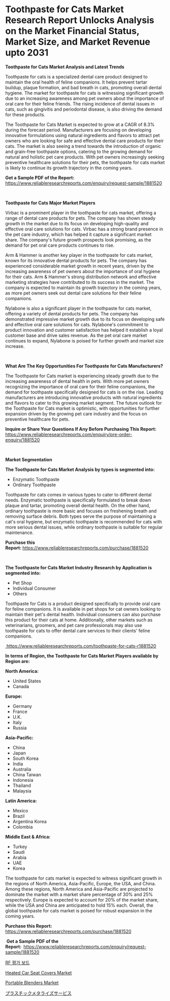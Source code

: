 <p><h1>Toothpaste for Cats Market Research Report Unlocks Analysis on the Market Financial Status, Market Size, and Market Revenue upto 2031</h1></p><p><strong>Toothpaste for Cats Market Analysis and Latest Trends</strong></p>
<p><p>Toothpaste for cats is a specialized dental care product designed to maintain the oral health of feline companions. It helps prevent tartar buildup, plaque formation, and bad breath in cats, promoting overall dental hygiene. The market for toothpaste for cats is witnessing significant growth due to an increasing awareness among pet owners about the importance of oral care for their feline friends. The rising incidence of dental issues in cats, such as gingivitis and periodontal disease, is also driving the demand for these products.</p><p>The Toothpaste for Cats Market is expected to grow at a CAGR of 8.3% during the forecast period. Manufacturers are focusing on developing innovative formulations using natural ingredients and flavors to attract pet owners who are looking for safe and effective dental care products for their cats. The market is also seeing a trend towards the introduction of organic and grain-free toothpaste options, catering to the growing demand for natural and holistic pet care products. With pet owners increasingly seeking preventive healthcare solutions for their pets, the toothpaste for cats market is likely to continue its growth trajectory in the coming years.</p></p>
<p><strong>Get a Sample PDF of the Report:&nbsp;</strong> <a href="https://www.reliableresearchreports.com/enquiry/request-sample/1881520">https://www.reliableresearchreports.com/enquiry/request-sample/1881520</a></p>
<p>&nbsp;</p>
<p><strong>Toothpaste for Cats Major Market Players</strong></p>
<p><p>Virbac is a prominent player in the toothpaste for cats market, offering a range of dental care products for pets. The company has shown steady growth in the market due to its focus on developing high-quality and effective oral care solutions for cats. Virbac has a strong brand presence in the pet care industry, which has helped it capture a significant market share. The company's future growth prospects look promising, as the demand for pet oral care products continues to rise.</p><p>Arm & Hammer is another key player in the toothpaste for cats market, known for its innovative dental products for pets. The company has experienced considerable market growth in recent years, driven by the increasing awareness of pet owners about the importance of oral hygiene for their cats. Arm & Hammer's strong distribution network and effective marketing strategies have contributed to its success in the market. The company is expected to maintain its growth trajectory in the coming years, as more pet owners seek out dental care solutions for their feline companions.</p><p>Nylabone is also a significant player in the toothpaste for cats market, offering a variety of dental products for pets. The company has demonstrated impressive market growth due to its focus on developing safe and effective oral care solutions for cats. Nylabone's commitment to product innovation and customer satisfaction has helped it establish a loyal customer base and drive sales revenue. As the pet oral care market continues to expand, Nylabone is poised for further growth and market size increase.</p></p>
<p>&nbsp;</p>
<p><strong>What Are The Key Opportunities For Toothpaste for Cats Manufacturers?</strong></p>
<p><p>The Toothpaste for Cats market is experiencing steady growth due to the increasing awareness of dental health in pets. With more pet owners recognizing the importance of oral care for their feline companions, the demand for toothpaste specifically designed for cats is on the rise. Leading manufacturers are introducing innovative products with natural ingredients and flavors to cater to this growing market segment. The future outlook for the Toothpaste for Cats market is optimistic, with opportunities for further expansion driven by the growing pet care industry and the focus on preventive healthcare for pets.</p></p>
<p><strong>Inquire or Share Your Questions If Any Before Purchasing This Report:</strong> <a href="https://www.reliableresearchreports.com/enquiry/pre-order-enquiry/1881520">https://www.reliableresearchreports.com/enquiry/pre-order-enquiry/1881520</a></p>
<p>&nbsp;</p>
<p><strong>Market Segmentation</strong></p>
<p><strong>The Toothpaste for Cats Market Analysis by types is segmented into:</strong></p>
<p><ul><li>Enzymatic Toothpaste</li><li>Ordinary Toothpaste</li></ul></p>
<p><p>Toothpaste for cats comes in various types to cater to different dental needs. Enzymatic toothpaste is specifically formulated to break down plaque and tartar, promoting overall dental health. On the other hand, ordinary toothpaste is more basic and focuses on freshening breath and removing surface debris. Both types serve the purpose of maintaining a cat's oral hygiene, but enzymatic toothpaste is recommended for cats with more serious dental issues, while ordinary toothpaste is suitable for regular maintenance.</p></p>
<p><strong>Purchase this Report:&nbsp;</strong><a href="https://www.reliableresearchreports.com/purchase/1881520">https://www.reliableresearchreports.com/purchase/1881520</a></p>
<p>&nbsp;</p>
<p><strong>The Toothpaste for Cats Market Industry Research by Application is segmented into:</strong></p>
<p><ul><li>Pet Shop</li><li>Individual Consumer</li><li>Others</li></ul></p>
<p><p>Toothpaste for Cats is a product designed specifically to provide oral care for feline companions. It is available in pet shops for cat owners looking to maintain their pet's dental health. Individual consumers can also purchase this product for their cats at home. Additionally, other markets such as veterinarians, groomers, and pet care professionals may also use toothpaste for cats to offer dental care services to their clients' feline companions.</p></p>
<p><a href="https://www.reliableresearchreports.com/toothpaste-for-cats-r1881520">&nbsp;https://www.reliableresearchreports.com/toothpaste-for-cats-r1881520</a></p>
<p><strong>In terms of Region, the Toothpaste for Cats Market Players available by Region are:</strong></p>
<p>
    <p> <strong> North America: </strong>
        <ul>
            <li>United States</li>
            <li>Canada</li>
        </ul>
        </p> 
    <p> <strong> Europe: </strong>
        <ul>
            <li>Germany</li>
            <li>France</li>
            <li>U.K.</li>
            <li>Italy</li>
            <li>Russia</li>
        </ul>
        </p> 
    <p> <strong> Asia-Pacific: </strong>
        <ul>
            <li>China</li>
            <li>Japan</li>
            <li>South Korea</li>
            <li>India</li>
            <li>Australia</li>
            <li>China Taiwan</li>
            <li>Indonesia</li>
            <li>Thailand</li>
            <li>Malaysia</li>
        </ul>
        </p> 
    <p> <strong> Latin America: </strong>
        <ul>
            <li>Mexico</li>
            <li>Brazil</li>
            <li>Argentina Korea</li>
            <li>Colombia</li>
        </ul>
        </p> 
    <p> <strong> Middle East & Africa: </strong>
        <ul>
            <li>Turkey</li>
            <li>Saudi</li>
            <li>Arabia</li>
            <li>UAE</li>
            <li>Korea</li>
        </ul>
    </p>
    </p>
<p><p>The toothpaste for cats market is expected to witness significant growth in the regions of North America, Asia-Pacific, Europe, the USA, and China. Among these regions, North America and Asia-Pacific are projected to dominate the market with a market share percentage of 30% and 25% respectively. Europe is expected to account for 20% of the market share, while the USA and China are anticipated to hold 15% each. Overall, the global toothpaste for cats market is poised for robust expansion in the coming years.</p></p>
<p><strong>Purchase this Report: </strong><a href="https://www.reliableresearchreports.com/purchase/1881520">https://www.reliableresearchreports.com/purchase/1881520</a></p>
<p>&nbsp;<strong>Get a Sample PDF of the Report:&nbsp;&nbsp;</strong><a href="https://www.reliableresearchreports.com/enquiry/request-sample/1881520">https://www.reliableresearchreports.com/enquiry/request-sample/1881520</a></p>
<p><strong></strong></p>
<p><p><a href="https://github.com/alfitoms13/Market-Research-Report-List-1/blob/main/9430485152253.md">RF 평가 보드</a></p><p><a href="https://github.com/KeeganBarrows2023/Market-Research-Report-List-1/blob/main/heated-car-seat-covers-market.md">Heated Car Seat Covers Market</a></p><p><a href="https://github.com/marlinacrngin/Market-Research-Report-List-1/blob/main/portable-blenders-market.md">Portable Blenders Market</a></p><p><a href="https://github.com/LeoraEber/Market-Research-Report-List-1/blob/main/3119159144518.md">プラスチックメタライズサービス</a></p></p>